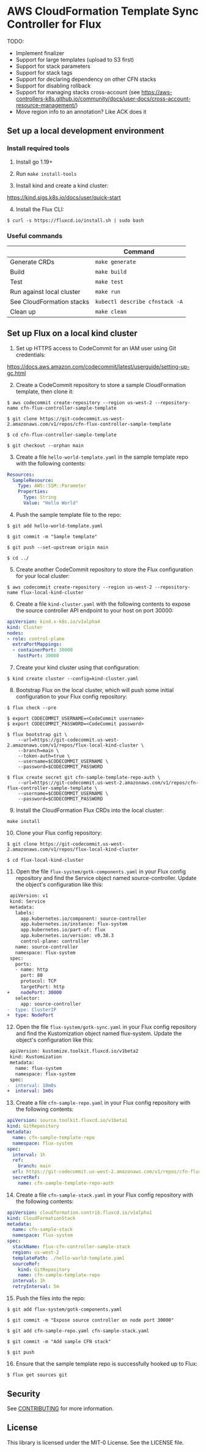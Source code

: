 # AWS CloudFormation Template Sync Controller for Flux

TODO:
* Implement finalizer
* Support for large templates (upload to S3 first)
* Support for stack parameters
* Support for stack tags
* Support for declaring dependency on other CFN stacks
* Support for disabling rollback
* Support for managing stacks cross-account (see https://aws-controllers-k8s.github.io/community/docs/user-docs/cross-account-resource-management/)
* Move region info to an annotation? Like ACK does it

## Set up a local development environment

### Install required tools

1. Install go 1.19+

2. Run `make install-tools`

3. Install kind and create a kind cluster:

https://kind.sigs.k8s.io/docs/user/quick-start

4. Install the Flux CLI:
```
$ curl -s https://fluxcd.io/install.sh | sudo bash
```

### Useful commands

|  | Command |
| ------ | ----------- |
| Generate CRDs | `make generate` |
| Build | `make build` |
| Test | `make test` |
| Run against local cluster | `make run` |
| See CloudFormation stacks | `kubectl describe cfnstack -A` |
| Clean up | `make clean` |

## Set up Flux on a local kind cluster

1. Set up HTTPS access to CodeCommit for an IAM user using Git credentials:

https://docs.aws.amazon.com/codecommit/latest/userguide/setting-up-gc.html

2. Create a CodeCommit repository to store a sample CloudFormation template, then clone it:
```
$ aws codecommit create-repository --region us-west-2 --repository-name cfn-flux-controller-sample-template

$ git clone https://git-codecommit.us-west-2.amazonaws.com/v1/repos/cfn-flux-controller-sample-template

$ cd cfn-flux-controller-sample-template

$ git checkout --orphan main
```

3. Create a file `hello-world-template.yaml` in the sample template repo with the following contents:
```yaml
Resources:
  SampleResource:
    Type: AWS::SSM::Parameter
    Properties:
      Type: String
      Value: "Hello World"
```

4. Push the sample template file to the repo:
```
$ git add hello-world-template.yaml

$ git commit -m "Sample template"

$ git push --set-upstream origin main

$ cd ../
```

5. Create another CodeCommit repository to store the Flux configuration for your local cluster:
```
$ aws codecommit create-repository --region us-west-2 --repository-name flux-local-kind-cluster
```

6. Create a file `kind-cluster.yaml` with the following contents to expose the source controller API endpoint to your host on port 30000:
```yaml
apiVersion: kind.x-k8s.io/v1alpha4
kind: Cluster
nodes:
- role: control-plane
  extraPortMappings:
  - containerPort: 30000
    hostPort: 30000
```

7. Create your kind cluster using that configuration:
```
$ kind create cluster --config=kind-cluster.yaml
```

8. Bootstrap Flux on the local cluster, which will push some initial configuration to your Flux config repository:
```
$ flux check --pre

$ export CODECOMMIT_USERNAME=<CodeCommit username>
$ export CODECOMMIT_PASSWORD=<CodeCommit password>

$ flux bootstrap git \
    --url=https://git-codecommit.us-west-2.amazonaws.com/v1/repos/flux-local-kind-cluster \
    --branch=main \
    --token-auth=true \
    --username=$CODECOMMIT_USERNAME \
    --password=$CODECOMMIT_PASSWORD

$ flux create secret git cfn-sample-template-repo-auth \
    --url=https://git-codecommit.us-west-2.amazonaws.com/v1/repos/cfn-flux-controller-sample-template \
    --username=$CODECOMMIT_USERNAME \
    --password=$CODECOMMIT_PASSWORD
```

9. Install the CloudFormation Flux CRDs into the local cluster:
```
make install
```

10. Clone your Flux config repository:
```
$ git clone https://git-codecommit.us-west-2.amazonaws.com/v1/repos/flux-local-kind-cluster

$ cd flux-local-kind-cluster
```

11. Open the file `flux-system/gotk-components.yaml` in your Flux config repository and find the Service object named source-controller.  Update the object's configuration like this:
```diff
 apiVersion: v1
 kind: Service
 metadata:
   labels:
     app.kubernetes.io/component: source-controller
     app.kubernetes.io/instance: flux-system
     app.kubernetes.io/part-of: flux
     app.kubernetes.io/version: v0.38.3
     control-plane: controller
   name: source-controller
   namespace: flux-system
 spec:
   ports:
   - name: http
     port: 80
     protocol: TCP
     targetPort: http
+    nodePort: 30000
   selector:
     app: source-controller
-  type: ClusterIP
+  type: NodePort
```

12. Open the file `flux-system/gotk-sync.yaml` in your Flux config repository and find the Kustomization object named flux-system.  Update the object's configuration like this:
```diff
 apiVersion: kustomize.toolkit.fluxcd.io/v1beta2
 kind: Kustomization
 metadata:
   name: flux-system
   namespace: flux-system
 spec:
-  interval: 10m0s
+  interval: 1m0s
```

13. Create a file `cfn-sample-repo.yaml` in your Flux config repository with the following contents:
```yaml
apiVersion: source.toolkit.fluxcd.io/v1beta1
kind: GitRepository
metadata:
  name: cfn-sample-template-repo
  namespace: flux-system
spec:
  interval: 1h
  ref:
    branch: main
  url: https://git-codecommit.us-west-2.amazonaws.com/v1/repos/cfn-flux-controller-sample-template
  secretRef:
    name: cfn-sample-template-repo-auth
```

14. Create a file `cfn-sample-stack.yaml` in your Flux config repository with the following contents:
```yaml
apiVersion: cloudformation.contrib.fluxcd.io/v1alpha1
kind: CloudFormationStack
metadata:
  name: cfn-sample-stack
  namespace: flux-system
spec:
  stackName: flux-cfn-controller-sample-stack
  region: us-west-2
  templatePath: ./hello-world-template.yaml
  sourceRef:
    kind: GitRepository
    name: cfn-sample-template-repo
  interval: 1h
  retryInterval: 5m
```

15. Push the files into the repo:
```
$ git add flux-system/gotk-components.yaml

$ git commit -m "Expose source controller on node port 30000"

$ git add cfn-sample-repo.yaml cfn-sample-stack.yaml

$ git commit -m "Add sample CFN stack"

$ git push
```

16. Ensure that the sample template repo is successfully hooked up to Flux:
```
$ flux get sources git
```

## Security

See [CONTRIBUTING](CONTRIBUTING.md#security-issue-notifications) for more information.

## License

This library is licensed under the MIT-0 License. See the LICENSE file.

